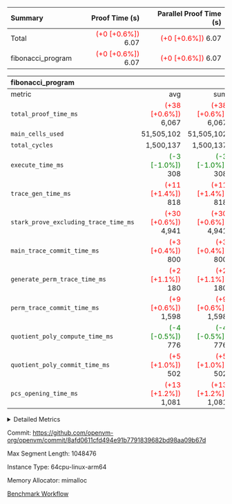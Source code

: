 | Summary | Proof Time (s) | Parallel Proof Time (s) |
|:---|---:|---:|
| Total | <span style='color: red'>(+0 [+0.6%])</span> 6.07 | <span style='color: red'>(+0 [+0.6%])</span> 6.07 |
| fibonacci_program | <span style='color: red'>(+0 [+0.6%])</span> 6.07 | <span style='color: red'>(+0 [+0.6%])</span> 6.07 |


| fibonacci_program |||||
|:---|---:|---:|---:|---:|
|metric|avg|sum|max|min|
| `total_proof_time_ms ` | <span style='color: red'>(+38 [+0.6%])</span> 6,067 | <span style='color: red'>(+38 [+0.6%])</span> 6,067 | <span style='color: red'>(+38 [+0.6%])</span> 6,067 | <span style='color: red'>(+38 [+0.6%])</span> 6,067 |
| `main_cells_used     ` |  51,505,102 |  51,505,102 |  51,505,102 |  51,505,102 |
| `total_cycles        ` |  1,500,137 |  1,500,137 |  1,500,137 |  1,500,137 |
| `execute_time_ms     ` | <span style='color: green'>(-3 [-1.0%])</span> 308 | <span style='color: green'>(-3 [-1.0%])</span> 308 | <span style='color: green'>(-3 [-1.0%])</span> 308 | <span style='color: green'>(-3 [-1.0%])</span> 308 |
| `trace_gen_time_ms   ` | <span style='color: red'>(+11 [+1.4%])</span> 818 | <span style='color: red'>(+11 [+1.4%])</span> 818 | <span style='color: red'>(+11 [+1.4%])</span> 818 | <span style='color: red'>(+11 [+1.4%])</span> 818 |
| `stark_prove_excluding_trace_time_ms` | <span style='color: red'>(+30 [+0.6%])</span> 4,941 | <span style='color: red'>(+30 [+0.6%])</span> 4,941 | <span style='color: red'>(+30 [+0.6%])</span> 4,941 | <span style='color: red'>(+30 [+0.6%])</span> 4,941 |
| `main_trace_commit_time_ms` | <span style='color: red'>(+3 [+0.4%])</span> 800 | <span style='color: red'>(+3 [+0.4%])</span> 800 | <span style='color: red'>(+3 [+0.4%])</span> 800 | <span style='color: red'>(+3 [+0.4%])</span> 800 |
| `generate_perm_trace_time_ms` | <span style='color: red'>(+2 [+1.1%])</span> 180 | <span style='color: red'>(+2 [+1.1%])</span> 180 | <span style='color: red'>(+2 [+1.1%])</span> 180 | <span style='color: red'>(+2 [+1.1%])</span> 180 |
| `perm_trace_commit_time_ms` | <span style='color: red'>(+9 [+0.6%])</span> 1,598 | <span style='color: red'>(+9 [+0.6%])</span> 1,598 | <span style='color: red'>(+9 [+0.6%])</span> 1,598 | <span style='color: red'>(+9 [+0.6%])</span> 1,598 |
| `quotient_poly_compute_time_ms` | <span style='color: green'>(-4 [-0.5%])</span> 776 | <span style='color: green'>(-4 [-0.5%])</span> 776 | <span style='color: green'>(-4 [-0.5%])</span> 776 | <span style='color: green'>(-4 [-0.5%])</span> 776 |
| `quotient_poly_commit_time_ms` | <span style='color: red'>(+5 [+1.0%])</span> 502 | <span style='color: red'>(+5 [+1.0%])</span> 502 | <span style='color: red'>(+5 [+1.0%])</span> 502 | <span style='color: red'>(+5 [+1.0%])</span> 502 |
| `pcs_opening_time_ms ` | <span style='color: red'>(+13 [+1.2%])</span> 1,081 | <span style='color: red'>(+13 [+1.2%])</span> 1,081 | <span style='color: red'>(+13 [+1.2%])</span> 1,081 | <span style='color: red'>(+13 [+1.2%])</span> 1,081 |



<details>
<summary>Detailed Metrics</summary>

| group | num_segments | keygen_time_ms | commit_exe_time_ms |
| --- | --- | --- | --- |
| fibonacci_program | 1 | 341 | 6 | 

| group | air_name | quotient_deg | interactions | constraints |
| --- | --- | --- | --- | --- |
| fibonacci_program | AccessAdapterAir<16> | 2 | 5 | 14 | 
| fibonacci_program | AccessAdapterAir<2> | 2 | 5 | 14 | 
| fibonacci_program | AccessAdapterAir<32> | 2 | 5 | 14 | 
| fibonacci_program | AccessAdapterAir<4> | 2 | 5 | 14 | 
| fibonacci_program | AccessAdapterAir<64> | 2 | 5 | 14 | 
| fibonacci_program | AccessAdapterAir<8> | 2 | 5 | 14 | 
| fibonacci_program | BitwiseOperationLookupAir<8> | 2 | 2 | 4 | 
| fibonacci_program | MemoryMerkleAir<8> | 2 | 4 | 40 | 
| fibonacci_program | PersistentBoundaryAir<8> | 2 | 3 | 6 | 
| fibonacci_program | PhantomAir | 2 | 3 | 5 | 
| fibonacci_program | Poseidon2PeripheryAir<BabyBearParameters>, 1> | 2 | 1 | 286 | 
| fibonacci_program | ProgramAir | 1 | 1 | 4 | 
| fibonacci_program | RangeTupleCheckerAir<2> | 1 | 1 | 4 | 
| fibonacci_program | VariableRangeCheckerAir | 1 | 1 | 4 | 
| fibonacci_program | VmAirWrapper<Rv32BaseAluAdapterAir, BaseAluCoreAir<4, 8> | 2 | 19 | 43 | 
| fibonacci_program | VmAirWrapper<Rv32BaseAluAdapterAir, LessThanCoreAir<4, 8> | 2 | 17 | 39 | 
| fibonacci_program | VmAirWrapper<Rv32BaseAluAdapterAir, ShiftCoreAir<4, 8> | 2 | 23 | 90 | 
| fibonacci_program | VmAirWrapper<Rv32BranchAdapterAir, BranchEqualCoreAir<4> | 2 | 11 | 25 | 
| fibonacci_program | VmAirWrapper<Rv32BranchAdapterAir, BranchLessThanCoreAir<4, 8> | 2 | 13 | 41 | 
| fibonacci_program | VmAirWrapper<Rv32CondRdWriteAdapterAir, Rv32JalLuiCoreAir> | 2 | 10 | 22 | 
| fibonacci_program | VmAirWrapper<Rv32HintStoreAdapterAir, Rv32HintStoreCoreAir> | 2 | 15 | 17 | 
| fibonacci_program | VmAirWrapper<Rv32JalrAdapterAir, Rv32JalrCoreAir> | 2 | 16 | 20 | 
| fibonacci_program | VmAirWrapper<Rv32LoadStoreAdapterAir, LoadSignExtendCoreAir<4, 8> | 2 | 18 | 33 | 
| fibonacci_program | VmAirWrapper<Rv32LoadStoreAdapterAir, LoadStoreCoreAir<4> | 2 | 17 | 38 | 
| fibonacci_program | VmAirWrapper<Rv32MultAdapterAir, DivRemCoreAir<4, 8> | 2 | 25 | 88 | 
| fibonacci_program | VmAirWrapper<Rv32MultAdapterAir, MulHCoreAir<4, 8> | 2 | 24 | 38 | 
| fibonacci_program | VmAirWrapper<Rv32MultAdapterAir, MultiplicationCoreAir<4, 8> | 2 | 19 | 26 | 
| fibonacci_program | VmAirWrapper<Rv32RdWriteAdapterAir, Rv32AuipcCoreAir> | 2 | 11 | 15 | 
| fibonacci_program | VmConnectorAir | 2 | 3 | 9 | 

| group | air_name | segment | rows | prep_cols | perm_cols | main_cols | cells |
| --- | --- | --- | --- | --- | --- | --- | --- |
| fibonacci_program | AccessAdapterAir<8> | 0 | 64 |  | 24 | 17 | 2,624 | 
| fibonacci_program | BitwiseOperationLookupAir<8> | 0 | 65,536 | 3 | 8 | 2 | 655,360 | 
| fibonacci_program | MemoryMerkleAir<8> | 0 | 512 |  | 20 | 32 | 26,624 | 
| fibonacci_program | PersistentBoundaryAir<8> | 0 | 64 |  | 12 | 20 | 2,048 | 
| fibonacci_program | PhantomAir | 0 | 2 |  | 12 | 6 | 36 | 
| fibonacci_program | Poseidon2PeripheryAir<BabyBearParameters>, 1> | 0 | 256 |  | 8 | 300 | 78,848 | 
| fibonacci_program | ProgramAir | 0 | 4,096 |  | 8 | 10 | 73,728 | 
| fibonacci_program | RangeTupleCheckerAir<2> | 0 | 524,288 | 2 | 8 | 1 | 4,718,592 | 
| fibonacci_program | VariableRangeCheckerAir | 0 | 262,144 | 2 | 8 | 1 | 2,359,296 | 
| fibonacci_program | VmAirWrapper<Rv32BaseAluAdapterAir, BaseAluCoreAir<4, 8> | 0 | 1,048,576 |  | 80 | 36 | 121,634,816 | 
| fibonacci_program | VmAirWrapper<Rv32BaseAluAdapterAir, LessThanCoreAir<4, 8> | 0 | 524,288 |  | 40 | 37 | 40,370,176 | 
| fibonacci_program | VmAirWrapper<Rv32BaseAluAdapterAir, ShiftCoreAir<4, 8> | 0 | 2 |  | 52 | 53 | 210 | 
| fibonacci_program | VmAirWrapper<Rv32BranchAdapterAir, BranchEqualCoreAir<4> | 0 | 262,144 |  | 48 | 26 | 19,398,656 | 
| fibonacci_program | VmAirWrapper<Rv32BranchAdapterAir, BranchLessThanCoreAir<4, 8> | 0 | 8 |  | 56 | 32 | 704 | 
| fibonacci_program | VmAirWrapper<Rv32CondRdWriteAdapterAir, Rv32JalLuiCoreAir> | 0 | 131,072 |  | 44 | 18 | 8,126,464 | 
| fibonacci_program | VmAirWrapper<Rv32HintStoreAdapterAir, Rv32HintStoreCoreAir> | 0 | 4 |  | 36 | 26 | 248 | 
| fibonacci_program | VmAirWrapper<Rv32JalrAdapterAir, Rv32JalrCoreAir> | 0 | 16 |  | 36 | 28 | 1,024 | 
| fibonacci_program | VmAirWrapper<Rv32LoadStoreAdapterAir, LoadStoreCoreAir<4> | 0 | 32 |  | 72 | 40 | 3,584 | 
| fibonacci_program | VmAirWrapper<Rv32RdWriteAdapterAir, Rv32AuipcCoreAir> | 0 | 16 |  | 28 | 21 | 784 | 
| fibonacci_program | VmConnectorAir | 0 | 2 | 1 | 12 | 4 | 32 | 

| group | segment | trace_gen_time_ms | total_proof_time_ms | total_cycles | total_cells | stark_prove_excluding_trace_time_ms | quotient_poly_compute_time_ms | quotient_poly_commit_time_ms | perm_trace_commit_time_ms | pcs_opening_time_ms | main_trace_commit_time_ms | main_cells_used | generate_perm_trace_time_ms | execute_time_ms |
| --- | --- | --- | --- | --- | --- | --- | --- | --- | --- | --- | --- | --- | --- | --- |
| fibonacci_program | 0 | 818 | 6,067 | 1,500,137 | 197,453,854 | 4,941 | 776 | 502 | 1,598 | 1,081 | 800 | 51,505,102 | 180 | 308 | 

</details>


Commit: https://github.com/openvm-org/openvm/commit/8afd0611cfd494e91b7791839682bd98aa09b67d

Max Segment Length: 1048476

Instance Type: 64cpu-linux-arm64

Memory Allocator: mimalloc

[Benchmark Workflow](https://github.com/openvm-org/openvm/actions/runs/12685683028)
